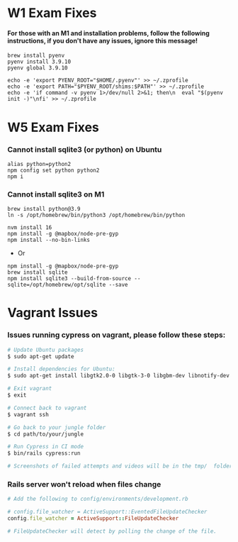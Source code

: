 # W1 Exam Fixes

#### For those with an M1 and installation problems, follow the following instructions, if you don't have any issues, ignore this message!

```
brew install pyenv
pyenv install 3.9.10
pyenv global 3.9.10

echo -e 'export PYENV_ROOT="$HOME/.pyenv"' >> ~/.zprofile
echo -e 'export PATH="$PYENV_ROOT/shims:$PATH"' >> ~/.zprofile
echo -e 'if command -v pyenv 1>/dev/null 2>&1; then\n  eval "$(pyenv init -)"\nfi' >> ~/.zprofile
```

# W5 Exam Fixes

### Cannot install sqlite3 (or python) on Ubuntu

```
alias python=python2
npm config set python python2
npm i
```

### Cannot install sqlite3 on M1

```
brew install python@3.9
ln -s /opt/homebrew/bin/python3 /opt/homebrew/bin/python

nvm install 16
npm install -g @mapbox/node-pre-gyp
npm install --no-bin-links
```

* Or

```
npm install -g @mapbox/node-pre-gyp
brew install sqlite
npm install sqlite3 --build-from-source --sqlite=/opt/homebrew/opt/sqlite --save
```

# Vagrant Issues

### Issues running cypress on vagrant, please follow these steps:

```sh
# Update Ubuntu packages
$ sudo apt-get update

# Install dependencies for Ubuntu:
$ sudo apt-get install libgtk2.0-0 libgtk-3-0 libgbm-dev libnotify-dev libgconf-2-4 libnss3 libxss1 libasound2 libxtst6 xauth xvfb

# Exit vagrant
$ exit

# Connect back to vagrant
$ vagrant ssh

# Go back to your jungle folder
$ cd path/to/your/jungle

# Run Cypress in CI mode
$ bin/rails cypress:run

# Screenshots of failed attempts and videos will be in the tmp/  folder of your Jungle !
```

### Rails server won't reload when files change

```rb
# Add the following to config/environments/development.rb

# config.file_watcher = ActiveSupport::EventedFileUpdateChecker
config.file_watcher = ActiveSupport::FileUpdateChecker

# FileUpdateChecker will detect by polling the change of the file.
```
